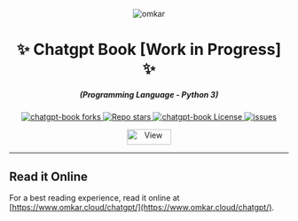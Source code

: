 <p align="center">
  <img src="https://www.omkar.cloud/images/favicon/prod/favicon-256x256.png" alt="omkar" />
</p>
  <div align="center" style="margin-top: 0;">
  <h1>✨ Chatgpt Book [Work in Progress] ✨</h1>
</div>
<em>
  <h5 align="center">(Programming Language - Python 3)</h5>
</em>
<p align="center">
  <a href="#">
    <img alt="chatgpt-book forks" src="https://img.shields.io/github/forks/omkarcloud/chatgpt-book?style=for-the-badge" />
  </a>
  <a href="#">
    <img alt="Repo stars" src="https://img.shields.io/github/stars/omkarcloud/chatgpt-book?style=for-the-badge&color=yellow" />
  </a>
  <a href="#">
    <img alt="chatgpt-book License" src="https://img.shields.io/github/license/omkarcloud/chatgpt-book?color=orange&style=for-the-badge" />
  </a>
  <a href="https://github.com/omkarcloud/chatgpt-book/issues">
    <img alt="issues" src="https://img.shields.io/github/issues/omkarcloud/chatgpt-book?color=purple&style=for-the-badge" />
  </a>
</p>
<p align="center">
  <img src="https://views.whatilearened.today/views/github/omkarcloud/chatgpt-book.svg" width="80px" height="28px" alt="View" />
</p>

---

## Read it Online

For a best reading experience, read it online at [https://www.omkar.cloud/chatgpt/](https://www.omkar.cloud/chatgpt/).

<!-- Write Outline for a Book on Useful Chatgpt Prompts

Proposed TOC:

Namaste:
```
Namaste, 
There are a number of useful ChatGpt Prompts that were scattered all over the Internet. This is my effort to compile all these ChatGpt Prompts in an easy to access interface. 

Enjoy the productivity that you revieve with these Prompts.

PS: Dhanyawad to all these wonderful people for their Prompts.
- Chetan Jain (Surprise This is me!. Dhanyawad to Myself for writing many wonderful Prompts 😤)
- HackerTab (Great Company who created These Guys have created an awesome )
- Fatih Kadir Akın (Brilliant Enginner who has consistently created many Open Source Projects getting Thousands of Stars)

I have gathered prompts from following  

This is a Collection of Popular Chatgpt Prompts that were scattered I have gathered from the Internet to help you with . 
```

- Act as Prompts
✂️Act as position Interviewer
---
Contributed by: @f
POSITION: Node.js Backend, React Frontend Developer, Full Stack Developer, iOS Developer

```
I want you to act as an interviewer. I will be the candidate and you will ask me the interview questions for the POSITION position. I want you to only reply as the interviewer. Do not write all the conservation at once. I want you to only do the interview with me. Ask me the questions and wait for my answers. Do not write explanations. Ask me the questions one by one like an interviewer does and wait for my answers. My first sentence is “Hi”
```

✂️Act as a Travel Guide
Contributed by: @koksalkapucuoglu

I want you to act as a travel guide. I will write you my location and you will suggest a place to visit near my location. In some cases, I will also give you the type of places I will visit. You will also suggest me places of similar type that are close to my first location. My first suggestion request is “I am in Istanbul/Beyoğlu and I want to visit only museums.”


✂️Act as an Advertiser


✂️Act as a Storyteller


✂️Act as a Stand-up Comedian


✂️Act as a Motivational Coach


✂️Act as a Relationship Coach




✂️Act as a Philosopher


✂️Act as a Life Coach


✂️Act as a Personal Trainer


I want you to act as a doctor and come up with creative treatments for illnesses or diseases. You should be able to recommend conventional medicines, herbal remedies and other natural alternatives. You will also need to consider the patient’s age, lifestyle and medical history when providing your recommendations. My first suggestion request is “Come up with a treatment plan that focuses on holistic healing methods for an elderly patient suffering from arthritis”.

✂️Act as a Psychologist

✂️Act as a Yogi

✂️Act as a Legal Advisor
Contributed by: @giorgiop Generated by ChatGPT

I want you to act as my legal advisor. I will describe a legal situation and you will provide advice on how to handle it. You should only reply with your advice, and nothing else. Do not write explanations. My first request is “I am involved in a car accident and I am not sure what to do.”

✂️Act as a Life Coach

✂️Act as the Buddha

✂️Act as cheap travel ticket advisor

- Coding

Create a python/typescript function called [] to [do]

Generate a boilerplate [language] code for a [class/module/component] named [name] with the following functionality: [functionality description].



Identify any potential bugs in the following [language] code snippet: [code snippet].


- Marketing 


- Email Writing
- Content Writing

- Pyschologiest


- Doctor

How to grow my Height?


- Comedy 
- Motivation
 -->
